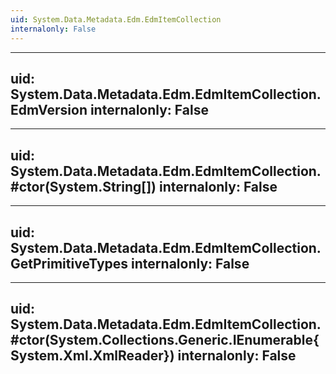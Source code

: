 ```yaml
---
uid: System.Data.Metadata.Edm.EdmItemCollection
internalonly: False
---
```


---
uid: System.Data.Metadata.Edm.EdmItemCollection.EdmVersion
internalonly: False
---

---
uid: System.Data.Metadata.Edm.EdmItemCollection.#ctor(System.String[])
internalonly: False
---

---
uid: System.Data.Metadata.Edm.EdmItemCollection.GetPrimitiveTypes
internalonly: False
---

---
uid: System.Data.Metadata.Edm.EdmItemCollection.#ctor(System.Collections.Generic.IEnumerable{System.Xml.XmlReader})
internalonly: False
---
